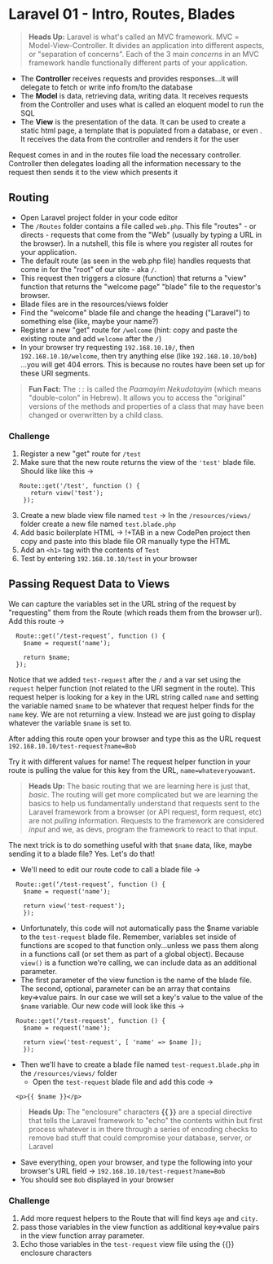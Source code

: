 # Laravel 01 - Intro, Routes, Blades #

> **Heads Up:** Laravel is what's called an MVC framework. MVC = Model-View-Controller. It divides an application into different aspects, or "separation of concerns". Each of the 3 main _concerns_ in an MVC framework handle functionally different parts of your application.

- The **Controller** receives requests and provides responses...it will delegate to fetch or write info from/to the database
- The **Model** is data, retrieving data, writing data. It receives requests from the Controller and uses what is called an eloquent model to run the SQL
- The **View** is the presentation of the data. It can be used to create a static html page, a template that is populated from a database, or even . It receives the data from the controller and renders it for the user

Request comes in and in the routes file load the necessary controller. Controller then delegates loading all the information necessary to the request then sends it to the view which presents it

## Routing ##
- Open Laravel project folder in your code editor
- The ```/Routes``` folder contains a file called ```web.php```. This file "routes" - or directs - requests that come from the "Web" (usually by typing a URL in the browser). In a nutshell, this file is where you register all routes for your application.
- The default route (as seen in the web.php file) handles requests that come in for the "root" of our site - aka ```/```.
- This request then triggers a closure (function) that returns a "view" function that returns the "welcome page" "blade" file to the requestor's browser.
- Blade files are in the resources/views folder
- Find the "welcome" blade file and change the heading ("Laravel") to something else (like, maybe your name?)
- Register a new "get" route for ```/welcome``` (hint: copy and paste the existing route and add ```welcome``` after the ```/```)
- In your browser try requesting ```192.168.10.10/```, then ```192.168.10.10/welcome```, then try anything else (like ```192.168.10.10/bob```) ...you will get 404 errors. This is because no routes have been set up for these URI segments.

> **Fun Fact:** The ```::``` is called the *Paamayim Nekudotayim* (which  means "double-colon" in Hebrew). It allows you to access the "original" versions of the methods and properties of a class that may have been changed or overwritten by a child class.

### Challenge ###
1. Register a new "get" route for ```/test```
2. Make sure that the new route returns the view of the ```'test'``` blade file. Should like like this ->
```
   Route::get('/test', function () {  
      return view('test');  
    });
```  

3. Create a new blade view file named ```test``` -> In the ```/resources/views/``` folder create a new file named ```test.blade.php```
4. Add basic boilerplate HTML -> !+TAB in a new CodePen project then copy and paste into this blade file OR manually type the HTML
5. Add an ```<h1>``` tag with the contents of ```Test```
6. Test by entering ```192.168.10.10/test``` in your browser

## Passing Request Data to Views ##
We can capture the variables set in the URL string of the request by "requesting" them from the Route (which reads them from the browser url). Add this route ->

```
  Route::get(‘/test-request’, function () {
    $name = request('name');

    return $name;
  });
```
Notice that we added ```test-request``` after the ```/``` and a var set using the ```request``` helper function (not related to the URI segment in the route). This request helper is looking for a key in the URL string called ```name``` and setting the variable named ```$name``` to be whatever that request helper finds for the ```name``` key. We are not returning a view. Instead we are just going to display whatever the variable ```$name``` is set to.

After adding this route open your browser and type this as the URL request ```192.168.10.10/test-request?name=Bob```

Try it with different values for name! The request helper function in your route is pulling the value for this key from the URL, ```name=whateveryouwant```.

> **Heads Up:** The basic routing that we are learning here is just that, _basic_. The routing will get more complicated but we are learning the basics to help us fundamentally understand that requests sent to the Laravel framework from a browser (or API request, form request, etc) are not _pulling_ information. Requests to the framework are considered _input_ and we, as devs, program the framework to react to that input.

The next trick is to do something useful with that ```$name``` data, like, maybe sending it to a blade file? Yes. Let's do that!

- We'll need to edit our route code to call a blade file ->  
```
  Route::get(‘/test-request’, function () {
    $name = request('name');

    return view('test-request');
    });
```
- Unfortunately, this code will not automatically pass the $name variable to the ```test-request``` blade file. Remember, variables set inside of functions are scoped to that function only...unless we pass them along in a functions call (or set them as part of a global object). Because ```view()``` is a function we're calling, we can include data as an additional parameter.  
- The first parameter of the view function is the name of the blade file. The second, optional, parameter can be an array that contains key=>value pairs. In our case we will set a key's value to the value of the ```$name``` variable. Our new code will look like this ->
```
  Route::get(‘/test-request’, function () {
    $name = request('name');

    return view('test-request', [ 'name' => $name ]);
    });
```
- Then we'll have to create a blade file named ```test-request.blade.php``` in the ```/resources/views/``` folder
  - Open the ```test-request``` blade file and add this code ->
```
  <p>{{ $name }}</p>
```
> **Heads Up:** The "enclosure" characters **{{ }}** are a special directive that tells the Laravel framework to "echo" the contents within but first process whatever is in there through a series of encoding checks to remove bad stuff that could compromise your database, server, or Laravel
- Save everything, open your browser, and type the following into your browser's URL field -> ```192.168.10.10/test-request?name=Bob```
- You should see ```Bob``` displayed in your browser


### Challenge ###
1. Add more request helpers to the Route that will find keys ```age``` and ```city```.
2. pass those variables in the view function as additional key=>value pairs in the view function array parameter.
3. Echo those variables in the ```test-request``` view file using the {{}} enclosure characters
